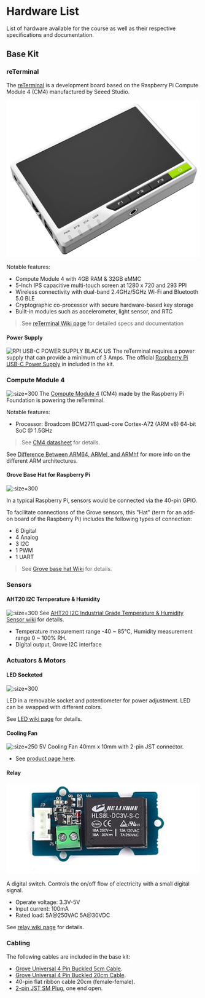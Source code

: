 # Hardware List
List of hardware available for the course as well as their respective specifications and documentation.

## Base Kit

### reTerminal
The [reTerminal](https://www.seeedstudio.com/ReTerminal-with-CM4-p-4904.html) is a development board based on the Raspberry Pi Compute Module 4 (CM4) manufactured by Seeed Studio.

![](assets/hardware-reterminal.png ':size=300')

Notable features:
-   Compute Module 4 with 4GB RAM & 32GB eMMC
-   5-Inch IPS capacitive multi-touch screen at 1280 x 720 and 293 PPI
-   Wireless connectivity with dual-band 2.4GHz/5GHz Wi-Fi and Bluetooth 5.0 BLE
-   Cryptographic co-processor with secure hardware-based key storage
-   Built-in modules such as accelerometer, light sensor, and RTC

> See [reTerminal Wiki page](https://wiki.seeedstudio.com/reTerminal/) for detailed specs and documentation

#### Power Supply
![RPI USB-C POWER SUPPLY BLACK US](https://media.digikey.com/Photos/Raspberry%20Pi/MFG_RPI%20USB-C%20POWER%20SUPPLY%20BLACK%20US.jpg ':size=250')
The reTerminal requires a power supply that can provide a minimum of 3 Amps.
The official [Raspberry Pi USB-C Power Supply](https://www.raspberrypi.com/products/type-c-power-supply/) in included in the kit.

### Compute Module 4
![](https://images.prismic.io/rpf-products/bfe15853-d10f-4ed9-b9f0-32540bd76e55_CM4%20Featured%20Image.jpg?ixlib=gatsbyFP&auto=compress%2Cformat&fit=max&q=50&w=600&h=400 ':size=300')
The [Compute Module 4](https://www.raspberrypi.com/products/compute-module-4/?variant=raspberry-pi-cm4001000) (CM4) made by the Raspberry Pi Foundation is powering the reTerminal.

Notable features:
- Processor: Broadcom BCM2711 quad-core Cortex-A72 (ARM v8) 64-bit SoC @ 1.5GHz

 > See [CM4 datasheet](https://datasheets.raspberrypi.com/cm4/cm4-datasheet.pdf) for details.

 See [Difference Between ARM64, ARMel, and ARMhf](https://linuxhint.com/about-arm64-armel-armhf/) for more info on the different ARM architectures.

#### Grove Base Hat for Raspberry Pi

![](https://files.seeedstudio.com/wiki/Grove_Base_Hat_for_Raspberry_Pi/img/main.jpg ':size=300')

In a typical Raspberry Pi, sensors would be connected via the 40-pin GPIO. 

To facilitate connections of the Grove sensors, this "Hat" (term for an add-on board of the Raspberry Pi) includes the following types of connection:
- 6 Digital  
- 4 Analog  
- 3 I2C  
- 1 PWM  
- 1 UART

> See [Grove base hat Wiki](https://wiki.seeedstudio.com/Grove_Base_Hat_for_Raspberry_Pi/) for details.




 ### Sensors

#### AHT20 I2C Temperature & Humidity
![](https://files.seeedstudio.com/wiki/Grove-AHT20_I2C_Industrial_Grade_Temperature_and_Humidity_Sensor/101990644_4_.png ':size=300')
See [AHT20 I2C Industrial Grade Temperature & Humidity Sensor wiki](https://wiki.seeedstudio.com/Grove-AHT20-I2C-Industrial-Grade-Temperature&Humidity-Sensor/) for details.
-   Temperature measurement range -40 ~ 85°C, Humidity measurement range 0 ~ 100% RH.
-   Digital output, Grove I2C interface

 ### Actuators & Motors

#### LED Socketed

![](https://files.seeedstudio.com/wiki/Raspi_wiki/img/red_led.jpg ':size=300')

LED in a removable socket and potentiometer for power adjustment.
LED can be swapped with different colors.

See [LED wiki page](https://wiki.seeedstudio.com/Grove-Red_LED/) for details.


 #### Cooling Fan
 ![](https://abra-electronics.com/images/detailed/158/FAN-PI_1__lbhv-3b.jpg ':size=250')
 5V Cooling Fan 40mm x 10mm with 2-pin JST connector.
 - See [product page here](https://abra-electronics.com/thermal-management/fans/dc-fans-5v/5v-cooling-fan-40mm-x-10mm.html).


 #### Relay

![](assets/hardware-relay.png ':size=300')

 A digital switch. Controls the on/off flow of electricity with a small digital signal.
-   Operate voltage: 3.3V-5V
-   Input current: 100mA
-   Rated load: 5A@250VAC 5A@30VDC

See [relay wiki page](https://wiki.seeedstudio.com/Grove-Relay/) for details.

### Cabling
The following cables are included in the base kit:

- [Grove Universal 4 Pin Buckled 5cm Cable](https://www.seeedstudio.com/Grove-Universal-4-Pin-Buckled-5cm-Cable-5-PCs-Pack.html).
- [Grove Universal 4 Pin Buckled 20cm Cable](https://www.seeedstudio.com/Grove-Universal-4-Pin-20cm-Unbuckled-Cable-5-PCs-Pack-p-749.html).
- 40-pin flat ribbon cable 20cm (female-female).
- [2-pin JST SM Plug](https://abra-electronics.com/interconnects/connectors/jst-connectors/sm/con-jst-sm-2a-2-pin-jst-sm-plug-receptacle-cable-set.html), one end open.